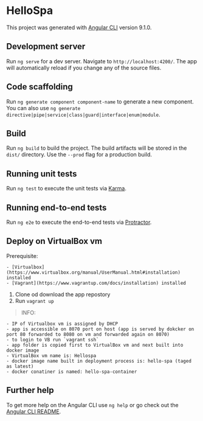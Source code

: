 # HelloSpa

This project was generated with [Angular CLI](https://github.com/angular/angular-cli) version 9.1.0.

## Development server

Run `ng serve` for a dev server. Navigate to `http://localhost:4200/`. The app will automatically reload if you change any of the source files.

## Code scaffolding

Run `ng generate component component-name` to generate a new component. You can also use `ng generate directive|pipe|service|class|guard|interface|enum|module`.

## Build

Run `ng build` to build the project. The build artifacts will be stored in the `dist/` directory. Use the `--prod` flag for a production build.

## Running unit tests

Run `ng test` to execute the unit tests via [Karma](https://karma-runner.github.io).

## Running end-to-end tests

Run `ng e2e` to execute the end-to-end tests via [Protractor](http://www.protractortest.org/).

## Deploy on VirtualBox vm 

Prerequisite:

	- [Virtualbox](https://www.virtualbox.org/manual/UserManual.html#installation) installed   
	- [Vagrant](https://www.vagrantup.com/docs/installation) installed

1. Clone od download the app repostory
2. Run `vagrant up`


> INFO: 

	- IP of Virtualbox vm is assigned by DHCP
	- app is accessible on 8070 port on host (app is served by dokcker on port 80 forwarded to 8080 on vm and forwarded again on 8070)
	- to login to VB run `vagrant ssh`
	- app folder is copied first to VirtualBox vm and next built into docker image
	- VirtualBox vm name is: Hellospa
	- docker image name built in deployment process is: hello-spa (taged as latest)
	- docker conatiner is named: hello-spa-container 





## Further help

To get more help on the Angular CLI use `ng help` or go check out the [Angular CLI README](https://github.com/angular/angular-cli/blob/master/README.md).
